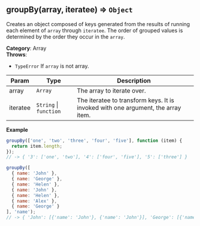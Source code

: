 <a name="groupBy"></a>

## groupBy(array, iteratee) ⇒ <code>Object</code>
Creates an object composed of keys generated from the results of running each element of `array` through `iteratee`.
The order of grouped values is determined by the order they occur in the `array`.

**Category**: Array  
**Throws**:

- <code>TypeError</code> If `array` is not array.

| Param | Type | Description |
| --- | --- | --- |
| array | <code>Array</code> | The array to iterate over. |
| iteratee | <code>String</code> \| <code>function</code> | The iteratee to transform keys. It is invoked with one argument, the array item. |

**Example**
```js
groupBy(['one', 'two', 'three', 'four', 'five'], function (item) {
  return item.length;
});
// -> { '3': ['one', 'two'], '4': ['four', 'five'], '5': ['three'] }

groupBy([
  { name: 'John' },
  { name: 'George' },
  { name: 'Helen' },
  { name: 'John' },
  { name: 'Helen' },
  { name: 'Alex' },
  { name: 'George' }
], 'name');
// -> { 'John': [{'name': 'John'}, {'name': 'John'}], 'George': [{'name': 'George'}, {'name': 'George'}], 'Helen': [{'name': 'Helen'}, {'name': 'Helen'}], 'Alex': [{'name': 'Alex'}] }
```
